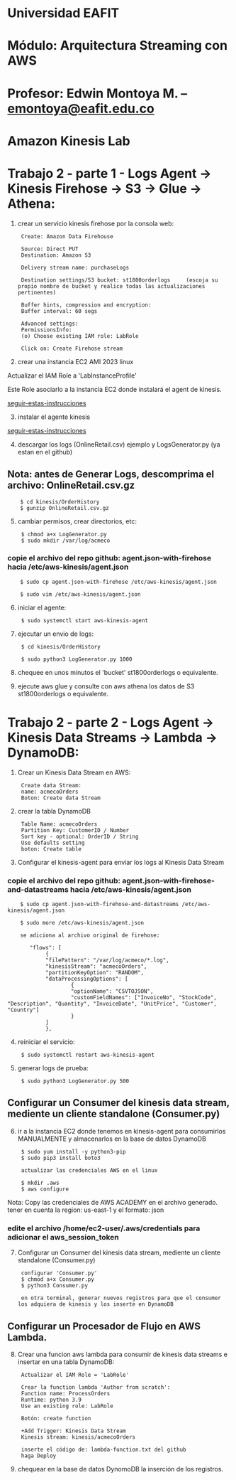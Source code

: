 # Universidad EAFIT
# Módulo: Arquitectura Streaming con AWS
# Profesor: Edwin Montoya M. – emontoya@eafit.edu.co

# Amazon Kinesis Lab

# Trabajo 2 - parte 1 - Logs Agent -> Kinesis Firehose -> S3 -> Glue -> Athena:

1. crear un servicio kinesis firehose por la consola web:

        Create: Amazon Data Firehouse
        
        Source: Direct PUT
        Destination: Amazon S3

        Delivery stream name: purchaseLogs

        Destination settings/S3 bucket: st1800orderlogs     (escoja su propio nombre de bucket y realice todas las actualizaciones pertinentes)
        
        Buffer hints, compression and encryption:
        Buffer interval: 60 segs

        Advanced settings:
        PermissionsInfo:
        (o) Choose existing IAM role: LabRole

        Click on: Create Firehose stream
        
2. crear una instancia EC2 AMI 2023 linux

Actualizar el IAM Role a 'LabInstanceProfile'

Este Role asociarlo a la instancia EC2 donde instalará el agent de kinesis.

[seguir-estas-instrucciones](instalar-vm-agente.txt)

3. instalar el agente kinesis

[seguir-estas-instrucciones](instalar-vm-agente.txt)

4. descargar los logs (OnlineRetail.csv) ejemplo y LogsGenerator.py (ya estan en el github)

## Nota: antes de Generar Logs, descomprima el archivo: OnlineRetail.csv.gz

        $ cd kinesis/OrderHistory
        $ gunzip OnlineRetail.csv.gz

5. cambiar permisos, crear directorios, etc:

        $ chmod a+x LogGenerator.py
        $ sudo mkdir /var/log/acmeco

### copie el archivo del repo github: agent.json-with-firehose hacia /etc/aws-kinesis/agent.json

        $ sudo cp agent.json-with-firehose /etc/aws-kinesis/agent.json

        $ sudo vim /etc/aws-kinesis/agent.json

6. iniciar el agente:

        $ sudo systemctl start aws-kinesis-agent

7. ejecutar un envio de logs:

        $ cd kinesis/OrderHistory

        $ sudo python3 LogGenerator.py 1000

8. chequee en unos minutos el 'bucket' st1800orderlogs o equivalente.

9. ejecute aws glue y consulte con aws athena los datos de S3 st1800orderlogs o equivalente.

# Trabajo 2 - parte 2 - Logs Agent -> Kinesis Data Streams -> Lambda -> DynamoDB:

1. Crear un Kinesis Data Stream en AWS:

        Create data Stream:
        name: acmecoOrders
        Boton: Create data Stream

2. crear la tabla DynamoDB

        Table Name: acmecoOrders
        Partition Key: CustomerID / Number
        Sort key - optional: OrderID / String
        Use defaults setting
        boton: Create table

3. Configurar el kinesis-agent para enviar los logs al Kinesis Data Stream

### copie el archivo del repo github: agent.json-with-firehose-and-datastreams hacia /etc/aws-kinesis/agent.json

        $ sudo cp agent.json-with-firehose-and-datastreams /etc/aws-kinesis/agent.json

        $ sudo more /etc/aws-kinesis/agent.json

        se adiciona al archivo original de firehose: 

           "flows": [
                {
                "filePattern": "/var/log/acmeco/*.log",
                "kinesisStream": "acmecoOrders",
                "partitionKeyOption": "RANDOM",
                "dataProcessingOptions": [
                        {
                        "optionName": "CSVTOJSON",
                        "customFieldNames": ["InvoiceNo", "StockCode", "Description", "Quantity", "InvoiceDate", "UnitPrice", "Customer", "Country"]
                        }
                ]
                },

4. reiniciar el servicio:

        $ sudo systemctl restart aws-kinesis-agent

5. generar logs de prueba:

        $ sudo python3 LogGenerator.py 500

## Configurar un Consumer del kinesis data stream, mediente un cliente standalone (Consumer.py)

6. ir a la instancia EC2 donde tenemos en kinesis-agent para consumirlos MANUALMENTE y almacenarlos en la base de datos DynamoDB

        $ sudo yum install -y python3-pip
        $ sudo pip3 install boto3

        actualizar las credenciales AWS en el linux

        $ mkdir .aws
        $ aws configure

Nota: Copy las credenciales de AWS ACADEMY en el archivo generado. tener en cuenta la region: us-east-1 y el formato: json

### edite el archivo /home/ec2-user/.aws/credentials para adicionar el aws_session_token

7. Configurar un Consumer del kinesis data stream, mediente un cliente standalone (Consumer.py)

        configurar 'Consumer.py'
        $ chmod a+x Consumer.py
        $ python3 Consumer.py

        en otra terminal, generar nuevos registros para que el consumer los adquiera de kinesis y los inserte en DynamoDB

## Configurar un Procesador de Flujo en AWS Lambda.

8. Crear una funcion aws lambda para consumir de kinesis data streams e insertar en una tabla DynamoDB:

        Actualizar el IAM Role = 'LabRole'

        Crear la function lambda 'Author from scratch':
        Function name: ProcessOrders
        Runtime: python 3.9
        Use an existing role: LabRole
        
        Botón: create function

        +Add Trigger: Kinesis Data Stream
        Kinesis stream: kinesis/acmecoOrders

        inserte el código de: lambda-function.txt del github
        haga Deploy

9. chequear en la base de datos DynomoDB la inserción de los registros.